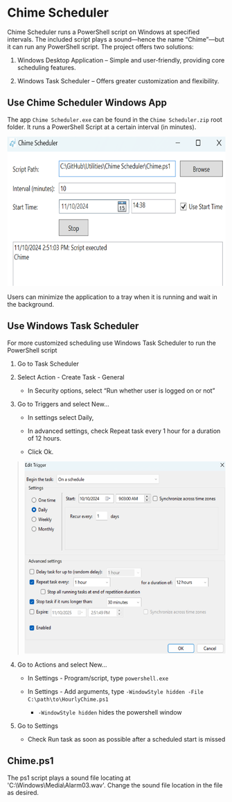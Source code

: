 # Chime Scheduler

Chime Scheduler runs a PowerShell script on Windows at specified
intervals. The included script plays a sound—hence the name “Chime”—but
it can run any PowerShell script. The project offers two solutions:

1.  Windows Desktop Application – Simple and user-friendly, providing
    core scheduling features.

2.  Windows Task Scheduler – Offers greater customization and
    flexibility.

## Use Chime Scheduler Windows App

The app `Chime Scheduler.exe` can be found in the `Chime Scheduler.zip`
root folder. It runs a PowerShell Script at a certain interval (in
minutes).

<img src="_imgs/media/image1.png" style="width:7in;height:3.58472in" />

Users can minimize the application to a tray when it is running and wait
in the background.

## Use Windows Task Scheduler

For more customized scheduling use Windows Task Scheduler to run the
PowerShell script

1.  Go to Task Scheduler

2.  Select Action - Create Task - General

    - In Security options, select “Run whether user is logged on or not”

3.  Go to Triggers and select New...

    - In settings select Daily,

    - In advanced settings, check Repeat task every 1 hour for a
      duration of 12 hours.

    - Click Ok.

> <img src="_imgs/media/image2.png"
> style="width:5.32532in;height:4.61581in"
> alt="图形用户界面, 文本, 应用程序, 电子邮件 描述已自动生成" />

4.  Go to Actions and select New...

    - In Settings - Program/script, type `powershell.exe`

    - In Settings - Add arguments, type `-WindowStyle hidden -File`
      `C:\path\to\HourlyChime.ps1`

      - `-WindowStyle hidden` hides the powershell window

5.  Go to Settings

    - Check Run task as soon as possible after a scheduled start is
      missed

## Chime.ps1

The ps1 script plays a sound file locating at
'C:\Windows\Media\Alarm03.wav'. Change the sound file location in the
file as desired.
